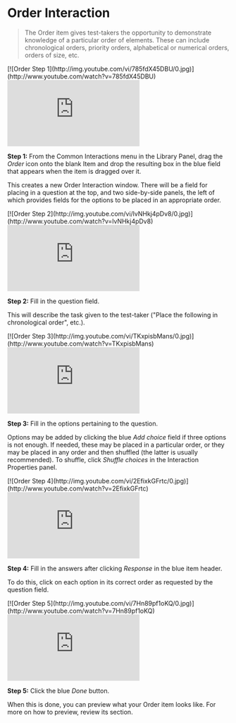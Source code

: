 # Order Interaction

>The Order item gives test-takers the opportunity to demonstrate knowledge of a particular order of elements. These can include chronological orders, priority orders, alphabetical or numerical orders, orders of size, etc.

<div class="hidden-video">
[![Order Step 1](http://img.youtube.com/vi/785fdX45DBU/0.jpg)](http://www.youtube.com/watch?v=785fdX45DBU)
</div>

<div class='embed-container'><iframe src="https://www.youtube.com/embed/785fdX45DBU?rel=0" frameborder="0" allowfullscreen></iframe></div>

**Step 1:** From the Common Interactions menu in the Library Panel, drag the *Order* icon onto the blank Item and drop the resulting box in the blue field that appears when the item is dragged over it.

This creates a new Order Interaction window. There will be a field for placing in a question at the top, and two side-by-side panels, the left of which provides fields for the options to be placed in an appropriate order.

<div class="hidden-video">
[![Order Step 2](http://img.youtube.com/vi/lvNHkj4pDv8/0.jpg)](http://www.youtube.com/watch?v=lvNHkj4pDv8)
</div>

<div class='embed-container'><iframe src="https://www.youtube.com/embed/lvNHkj4pDv8?rel=0" frameborder="0" allowfullscreen></iframe></div>

**Step 2:** Fill in the question field. 

This will describe the task given to the test-taker ("Place the following in chronological order", etc.).

<div class="hidden-video">
[![Order Step 3](http://img.youtube.com/vi/TKxpisbMans/0.jpg)](http://www.youtube.com/watch?v=TKxpisbMans)
</div>

<div class='embed-container'><iframe src="https://www.youtube.com/embed/TKxpisbMans?rel=0" frameborder="0" allowfullscreen></iframe></div>

**Step 3:** Fill in the options pertaining to the question.

Options may be added by clicking the blue *Add choice* field if three options is not enough. If needed, these may be placed in a particular order, or they may be placed in any order and then shuffled (the latter is usually recommended). To shuffle, click *Shuffle choices* in the Interaction Properties panel.

<div class="hidden-video">
[![Order Step 4](http://img.youtube.com/vi/2EfixkGFrtc/0.jpg)](http://www.youtube.com/watch?v=2EfixkGFrtc)
</div>

<div class='embed-container'><iframe src="https://www.youtube.com/embed/2EfixkGFrtc?rel=0" frameborder="0" allowfullscreen></iframe></div>

**Step 4:** Fill in the answers after clicking *Response* in the blue item header.

To do this, click on each option in its correct order as requested by the question field.

<div class="hidden-video">
[![Order Step 5](http://img.youtube.com/vi/7Hn89pf1oKQ/0.jpg)](http://www.youtube.com/watch?v=7Hn89pf1oKQ)
</div>

<div class='embed-container'><iframe src="https://www.youtube.com/embed/7Hn89pf1oKQ?rel=0" frameborder="0" allowfullscreen></iframe></div>

**Step 5:** Click the blue *Done* button.

When this is done, you can preview what your Order item looks like. For more on how to preview, review its section.
